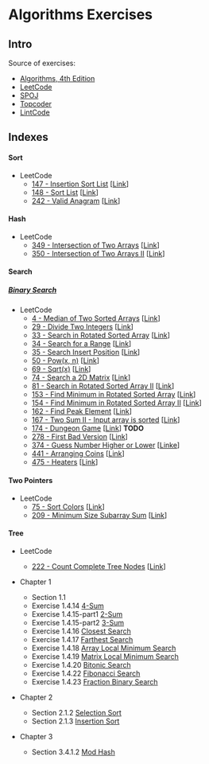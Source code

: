 # Algorithms Exercises
## Intro
Source of exercises:
- [Algorithms, 4th Edition](http://algs4.cs.princeton.edu/home/)
- [LeetCode](https://leetcode.com/)
- [SPOJ](http://www.spoj.com/)
- [Topcoder](https://www.topcoder.com/) 
- [LintCode](http://www.lintcode.com/en/)

## Indexes
#### Sort
- LeetCode
    - [147 - Insertion Sort List](src/com/algorithms/sort/InsertionSortList.java) [[Link](https://leetcode.com/problems/insertion-sort-list/)]
    - [148 - Sort List](src/com/algorithms/sort/SortList.java) [[Link](https://leetcode.com/problems/sort-list/)]
    - [242 - Valid Anagram](src/com/algorithms/sort/ValidAnagram.java) [[Link](https://leetcode.com/problems/valid-anagram/)]
    
#### Hash
- LeetCode
    - [349 - Intersection of Two Arrays](src/com/algorithms/hash/IntersectionOfTwoArrays.java) [[Link](https://leetcode.com/problems/intersection-of-two-arrays/)]
    - [350 - Intersection of Two Arrays II](src/com/algorithms/hash/IntersectionOfTwoArrays2.java) [[Link](https://leetcode.com/problems/intersection-of-two-arrays-ii/)]
    
#### Search
##### [Binary Search](src/com/algorithms/search/binary/BinarySearch.java) 
- LeetCode
    - [4 - Median of Two Sorted Arrays](src/com/algorithms/search/binary/MedianOfTwoSortedArrays.java) [[Link](https://leetcode.com/problems/median-of-two-sorted-arrays/)]
    - [29 - Divide Two Integers](src/com/algorithms/search/binary/DivideTwoIntegers.java) [[Link](https://leetcode.com/problems/divide-two-integers/)]
    - [33 - Search in Rotated Sorted Array](src/com/algorithms/search/binary/SearchInRotatedSortedArray.java) [[Link](https://leetcode.com/problems/search-in-rotated-sorted-array/)]
    - [34 - Search for a Range](src/com/algorithms/search/binary/SearchForARange.java) [[Link](https://leetcode.com/problems/search-for-a-range/)]
    - [35 - Search Insert Position](src/com/algorithms/search/binary/SearchInsertPosition.java) [[Link](https://leetcode.com/problems/search-insert-position/)]
    - [50 - Pow(x, n)](src/com/algorithms/search/binary/Pow.java) [[Link](https://leetcode.com/problems/powx-n/)]
    - [69 - Sqrt(x)](src/com/algorithms/search/binary/Sqrt.java) [[Link](https://leetcode.com/problems/sqrtx/)]
    - [74 - Search a 2D Matrix](src/com/algorithms/search/binary/Search2DMatrix.java) [[Link](https://leetcode.com/problems/search-a-2d-matrix/)]
    - [81 - Search in Rotated Sorted Array II](src/com/algorithms/search/binary/SearchInRotatedSortedArray2.java) [[Link](https://leetcode.com/problems/search-in-rotated-sorted-array-ii/)]
    - [153 - Find Minimum in Rotated Sorted Array](src/com/algorithms/search/binary/FindMinimumInRotatedSortedArray.java) [[Link](https://leetcode.com/problems/find-minimum-in-rotated-sorted-array/)]
    - [154 - Find Minimum in Rotated Sorted Array II](src/com/algorithms/search/binary/FindMinimumInRotatedSortedArray2.java) [[Link](https://leetcode.com/problems/find-minimum-in-rotated-sorted-array-ii/)]
    - [162 - Find Peak Element](src/com/algorithms/search/binary/FindPeakElement.java) [[Link](https://leetcode.com/problems/find-peak-element/)]
    - [167 - Two Sum II - Input array is sorted](src/com/algorithms/search/binary/TwoSum2.java) [[Link](https://leetcode.com/problems/two-sum-ii-input-array-is-sorted/)]
    - [174 - Dungeon Game](src/com/algorithms/search/binary/DungeonGame.java) [[Link](https://leetcode.com/problems/dungeon-game/)] __TODO__
    - [278 - First Bad Version](src/com/algorithms/search/binary/FirstBadVersion.java) [[Link](https://leetcode.com/problems/first-bad-version/)]
    - [374 - Guess Number Higher or Lower](src/com/algorithms/search/binary/GuessNumberHigherOrLower.java) [[Linke](https://leetcode.com/problems/guess-number-higher-or-lower/)]
    - [441 - Arranging Coins](src/com/algorithms/search/binary/ArrangingCoins.java) [[Link](https://leetcode.com/problems/arranging-coins/)]
    - [475 - Heaters](src/com/algorithms/search/binary/Heaters.java) [[Link](https://leetcode.com/problems/heaters/)]
    
#### Two Pointers
- LeetCode
    - [75 - Sort Colors](src/com/algorithms/sort/SortColors.java) [[Link](https://leetcode.com/problems/sort-colors/)]
    - [209 - Minimum Size Subarray Sum](src/com/algorithms/search/twopointer/MinimumSizeSubarraySum.java) [[Link](https://leetcode.com/problems/minimum-size-subarray-sum/)]
    
#### Tree
- LeetCode
    - [222 - Count Complete Tree Nodes](src/com/algorithms/tree/CountCompleteTreeNodes.java) [[Link](https://leetcode.com/problems/count-complete-tree-nodes/)]

- Chapter 1
    - Section 1.1 
    - Exercise 1.4.14 [4-Sum](src/com/algorithms/search/nsum/FourSum.java)
    - Exercise 1.4.15-part1 [2-Sum](src/com/algorithms/search/nsum/TwoSum.java)
    - Exercise 1.4.15-part2 [3-Sum](src/com/algorithms/search/nsum/ThreeSum.java)
    - Exercise 1.4.16 [Closest Search](src/com/algorithms/search/distance/ClosestSearch.java)
    - Exercise 1.4.17 [Farthest Search](src/com/algorithms/search/distance/FarthestSearch.java)
    - Exercise 1.4.18 [Array Local Minimum Search](src/com/algorithms/search/local/ArrayLocalMinSearch.java)
    - Exercise 1.4.19 [Matrix Local Minimum Search](src/com/algorithms/search/local/MatrixLocalMinSearch.java)
    - Exercise 1.4.20 [Bitonic Search](src/com/algorithms/search/bitonic/BitonicSearch.java)
    - Exercise 1.4.22 [Fibonacci Search](src/com/algorithms/search/binary/FibonacciSearch.java)
    - Exercise 1.4.23 [Fraction Binary Search](src/com/algorithms/search/binary/FractionBinarySearch.java)
    
- Chapter 2
    - Section 2.1.2 [Selection Sort](src/com/algorithms/sort/SelectionSort.java)
    - Section 2.1.3 [Insertion Sort](src/com/algorithms/sort/InsertionSort.java)
    
- Chapter 3
    - Section 3.4.1.2 [Mod Hash](src/com/algorithms/hash/ModHash.java)


